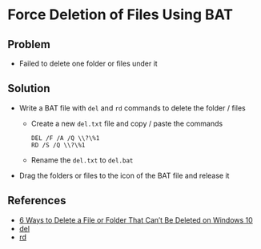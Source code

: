 # Force Deletion of Files Using BAT

## Problem
* Failed to delete one folder or files under it

## Solution
* Write a BAT file with `del` and `rd` commands to delete the folder / files
  * Create a new `del.txt` file and copy / paste the commands

    ```
    DEL /F /A /Q \\?\%1
    RD /S /Q \\?\%1
    ```

  * Rename the `del.txt` to `del.bat`
* Drag the folders or files to the icon of the BAT file and release it

## References
* [6 Ways to Delete a File or Folder That Can’t Be Deleted on Windows 10](https://www.reneelab.com/cant-delete-folder-windows-10.html)
* [del](https://docs.microsoft.com/en-us/windows-server/administration/windows-commands/del)
* [rd](https://docs.microsoft.com/en-us/windows-server/administration/windows-commands/rd)
